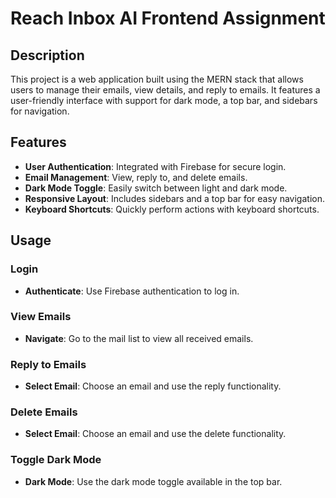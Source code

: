 # Reach Inbox AI Frontend Assignment

## Description

This project is a web application built using the MERN stack that allows users to manage their emails, view details, and reply to emails. It features a user-friendly interface with support for dark mode, a top bar, and sidebars for navigation.

## Features

- **User Authentication**: Integrated with Firebase for secure login.
- **Email Management**: View, reply to, and delete emails.
- **Dark Mode Toggle**: Easily switch between light and dark mode.
- **Responsive Layout**: Includes sidebars and a top bar for easy navigation.
- **Keyboard Shortcuts**: Quickly perform actions with keyboard shortcuts.

## Usage

### Login

- **Authenticate**: Use Firebase authentication to log in.

### View Emails

- **Navigate**: Go to the mail list to view all received emails.

### Reply to Emails

- **Select Email**: Choose an email and use the reply functionality.

### Delete Emails

- **Select Email**: Choose an email and use the delete functionality.

### Toggle Dark Mode

- **Dark Mode**: Use the dark mode toggle available in the top bar.


